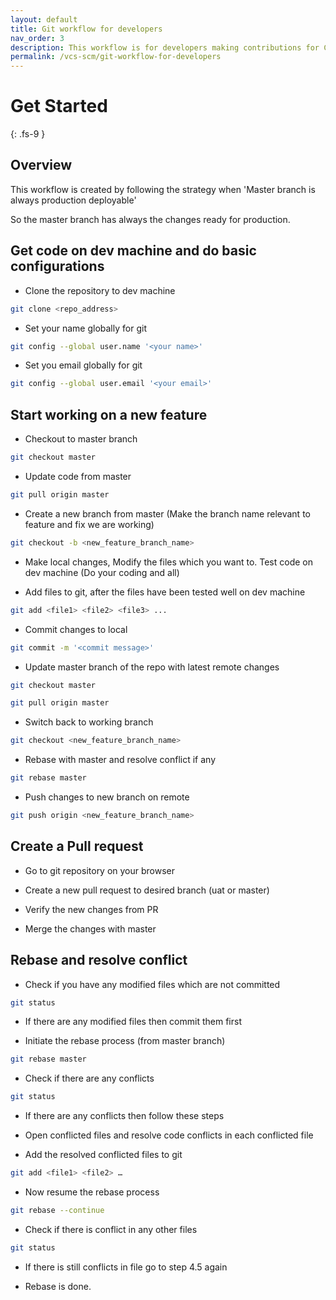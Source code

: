 ```yaml
---
layout: default
title: Git workflow for developers
nav_order: 3
description: This workflow is for developers making contributions for CI/CD enabled repository
permalink: /vcs-scm/git-workflow-for-developers
---
```


# Get Started
{: .fs-9 }

## Overview

This workflow is created by following the strategy when 'Master branch is always production deployable'

So the master branch has always the changes ready for production.

## Get code on dev machine and do basic configurations

- Clone the repository to dev machine

```bash
git clone <repo_address>
```

- Set your name globally for git

```bash
git config --global user.name '<your name>'
```

- Set you email globally for git

```bash
git config --global user.email '<your email>'
```

## Start working on a new feature

- Checkout to master branch

```bash
git checkout master
```

- Update code from master

```bash
git pull origin master
```

- Create a new branch from master (Make the branch name relevant to feature and fix we are working)

```bash
git checkout -b <new_feature_branch_name>
```

- Make local changes, Modify the files which you want to. Test code on dev machine (Do your coding and all)

- Add files to git, after the files have been tested well on dev machine

```bash
git add <file1> <file2> <file3> ...
```

- Commit changes to local

```bash
git commit -m '<commit message>'
```

- Update master branch of the repo with latest remote changes

```bash
git checkout master

git pull origin master
```

- Switch back to working branch

```bash
git checkout <new_feature_branch_name>
```

- Rebase with master and resolve conflict if any

```bash
git rebase master
```

- Push changes to new branch on remote

```bash
git push origin <new_feature_branch_name>
```


## Create a Pull request

- Go to git repository on your browser

- Create a new pull request to desired branch (uat or master)

- Verify the new changes from PR

- Merge the changes with master


## Rebase and resolve conflict

- Check if you have any modified files which are not committed

```bash
git status
```

- If there are any modified files then commit them first

- Initiate the rebase process (from master branch)

```bash
git rebase master
```

- Check if there are any conflicts

```bash
git status
```

- If there are any conflicts then follow these steps

- Open conflicted files  and resolve code conflicts in each conflicted file

- Add the resolved conflicted files to git

```bash
git add <file1> <file2> …
```

- Now resume the rebase process

```bash
git rebase --continue
```

- Check if there is conflict in any other files 

```bash
git status
```

- If there is still conflicts in file go to step 4.5 again

- Rebase is done.

